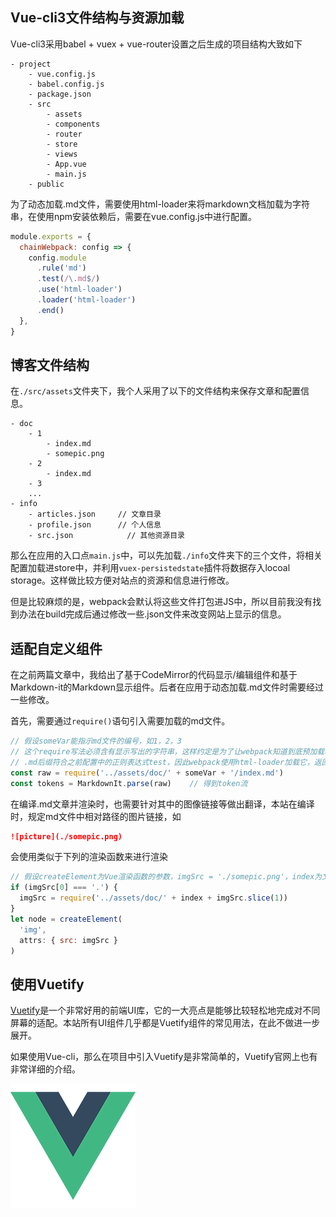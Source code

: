 ## Vue-cli3文件结构与资源加载

Vue-cli3采用babel + vuex + vue-router设置之后生成的项目结构大致如下

```
- project
	- vue.config.js
	- babel.config.js
	- package.json
	- src
		- assets
		- components
		- router
		- store
		- views
		- App.vue
		- main.js
	- public
```

为了动态加载.md文件，需要使用html-loader来将markdown文档加载为字符串，在使用npm安装依赖后，需要在vue.config.js中进行配置。

```javascript
module.exports = {
  chainWebpack: config => {
    config.module
      .rule('md')
      .test(/\.md$/)
      .use('html-loader')
      .loader('html-loader')
      .end()
  },
}
```

## 博客文件结构

在`./src/assets`文件夹下，我个人采用了以下的文件结构来保存文章和配置信息。

```
- doc
	- 1
		- index.md
		- somepic.png
	- 2
		- index.md
	- 3
	...
- info
	- articles.json		// 文章目录
	- profile.json		// 个人信息
	- src.json			  // 其他资源目录
```

那么在应用的入口点`main.js`中，可以先加载`./info`文件夹下的三个文件，将相关配置加载进store中，并利用`vuex-persistedstate`插件将数据存入locoal storage。这样做比较方便对站点的资源和信息进行修改。

但是比较麻烦的是，webpack会默认将这些文件打包进JS中，所以目前我没有找到办法在build完成后通过修改一些.json文件来改变网站上显示的信息。

## 适配自定义组件

在之前两篇文章中，我给出了基于CodeMirror的代码显示/编辑组件和基于Markdown-it的Markdown显示组件。后者在应用于动态加载.md文件时需要经过一些修改。

首先，需要通过`require()`语句引入需要加载的md文件。

```javascript
// 假设someVar能指示md文件的编号，如1，2，3
// 这个require写法必须含有显示写出的字符串，这样约定是为了让webpack知道到底预加载哪些资源
// .md后缀符合之前配置中的正则表达式test，因此webpack使用html-loader加载它，返回字符串
const raw = require('../assets/doc/' + someVar + '/index.md')
const tokens = MarkdownIt.parse(raw)	// 得到token流
```

在编译.md文章并渲染时，也需要针对其中的图像链接等做出翻译，本站在编译时，规定md文件中相对路径的图片链接，如

```markdown
![picture](./somepic.png)
```

会使用类似于下列的渲染函数来进行渲染

```javascript
// 假设createElement为Vue渲染函数的参数，imgSrc = './somepic.png'，index为文章编号1
if (imgSrc[0] === '.') {
  imgSrc = require('../assets/doc/' + index + imgSrc.slice(1))
}
let node = createElement(
  'img',
  attrs: { src: imgSrc }
)
```


## 使用Vuetify

[Vuetify](https://vuetifyjs.com/zh-Hans)是一个非常好用的前端UI库，它的一大亮点是能够比较轻松地完成对不同屏幕的适配。本站所有UI组件几乎都是Vuetify组件的常见用法，在此不做进一步展开。

如果使用Vue-cli，那么在项目中引入Vuetify是非常简单的，Vuetify官网上也有非常详细的介绍。

![Vue](./logo.png)